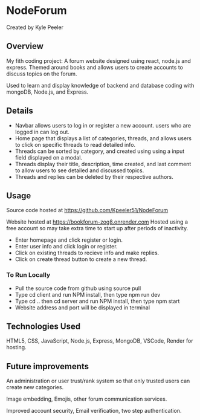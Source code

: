 # NodeForum

Created by Kyle Peeler

## Overview

 My fith coding project: A forum website designed using react, node.js and express.
 Themed around books and allows users to create accounts to discuss topics on the forum.

 Used to learn and display knowledge of backend and database coding with mongoDB, Node.js, and Express.

## Details

* Navbar allows users to log in or register a new account. users who are logged in can log out.
* Home page that displays a list of categories, threads, and allows users to click on specific threads to read detailed info.
* Threads can be sorted by category, and created using using a input field displayed on a modal.
* Threads display their title, description, time created, and last comment to allow users to see detailed and discussed topics.
* Threads and replies can be deleted by their respective authors.

## Usage

Source code hosted at <https://github.com/Kpeeler51/NodeForum>

Website hosted at <https://bookforum-zog8.onrender.com>
Hosted using a free account so may take extra time to start up after periods of inactivity.

* Enter homepage and click register or login.
* Enter user info and click login or register.
* Click on existing threads to recieve info and make replies.
* Click on create thread button to create a new thread.

### To Run Locally

* Pull the source code from github using source pull
* Type cd client and run NPM install, then type npm run dev
* Type cd .. then cd server and run NPM install, then type npm start
* Website address and port will be displayed in terminal

## Technologies Used

HTML5, CSS, JavaScript, Node.js, Express, MongoDB, VSCode, Render for hosting.

## Future improvements

An administration or user trust/rank system so that only trusted users can create new categories.

Image embedding, Emojis, other forum communication services.

Improved account security, Email verification, two step authentication.